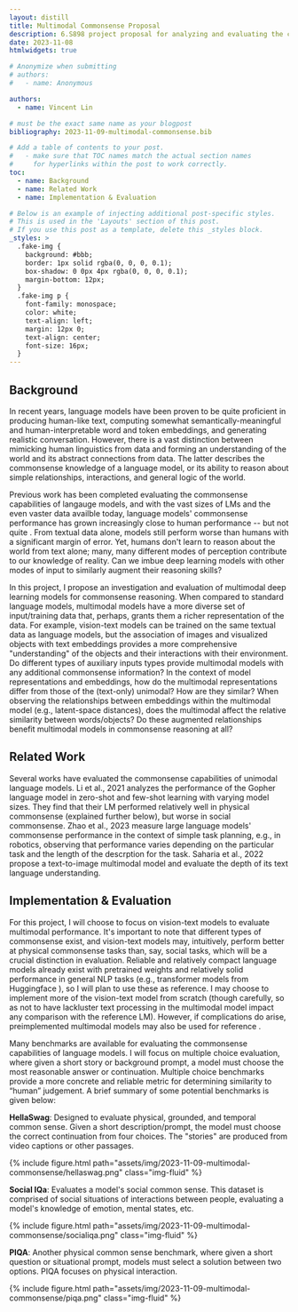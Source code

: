 ```yaml
---
layout: distill
title: Multimodal Commonsense Proposal
description: 6.S898 project proposal for analyzing and evaluating the commonsense reasoning performance of multimodal vs text-only models.
date: 2023-11-08
htmlwidgets: true

# Anonymize when submitting
# authors:
#   - name: Anonymous

authors:
  - name: Vincent Lin

# must be the exact same name as your blogpost
bibliography: 2023-11-09-multimodal-commonsense.bib

# Add a table of contents to your post.
#   - make sure that TOC names match the actual section names
#     for hyperlinks within the post to work correctly.
toc:
  - name: Background
  - name: Related Work
  - name: Implementation & Evaluation

# Below is an example of injecting additional post-specific styles.
# This is used in the 'Layouts' section of this post.
# If you use this post as a template, delete this _styles block.
_styles: >
  .fake-img {
    background: #bbb;
    border: 1px solid rgba(0, 0, 0, 0.1);
    box-shadow: 0 0px 4px rgba(0, 0, 0, 0.1);
    margin-bottom: 12px;
  }
  .fake-img p {
    font-family: monospace;
    color: white;
    text-align: left;
    margin: 12px 0;
    text-align: center;
    font-size: 16px;
  }
---
```


## Background

In recent years, language models have been proven to be quite proficient in producing human-like text, computing somewhat semantically-meaningful and human-interpretable word and token embeddings, and generating realistic conversation. However, there is a vast distinction between mimicking human linguistics from data and forming an understanding of the world and its abstract connections from data. The latter describes the commonsense knowledge of a language model, or its ability to reason about simple relationships, interactions, and general logic of the world.

Previous work has been completed evaluating the commonsense capabilities of langauge models, and with the vast sizes of LMs and the even vaster data availble today, language models' commonsense performance has grown increasingly close to human performance -- but not quite <d-cite key="li2021"></d-cite>. From textual data alone, models still perform worse than humans with a significant margin of error. Yet, humans don't learn to reason about the world from text alone; many, many different modes of perception contribute to our knowledge of reality. Can we imbue deep learning models with other modes of input to similarly augment their reasoning skills?

In this project, I propose an investigation and evaluation of multimodal deep learning models for commonsense reasoning. When compared to standard language models, multimodal models have a more diverse set of input/training data that, perhaps, grants them a richer representation of the data. For example, vision-text models can be trained on the same textual data as language models, but the association of images and visualized objects with text embeddings provides a more comprehensive "understanding" of the objects and their interactions with their environment. Do different types of auxiliary inputs types provide multimodal models with any additional commonsense information? In the context of model representations and embeddings, how do the multimodal representations differ from those of the (text-only) unimodal? How are they similar? When observing the relationships between embeddings within the multimodal model (e.g., latent-space distances), does the multimodal affect the relative similarity between words/objects? Do these augmented relationships benefit multimodal models in commonsense reasoning at all?

## Related Work

Several works have evaluated the commonsense capabilities of unimodal language models. Li et al., 2021 <d-cite key="li2021"></d-cite> analyzes the performance of the Gopher language model in zero-shot and few-shot learning with varying model sizes. They find that their LM performed relatively well in physical commonsense (explained further below), but worse in social commonsense. Zhao et al., 2023 <d-cite key="zhao2023"></d-cite> measure large language models' commonsense performance in the context of simple task planning, e.g., in robotics, observing that performance varies depending on the particular task and the length of the descrption for the task. Saharia et al., 2022 <d-cite key="saharia2022"></d-cite> propose a text-to-image multimodal model and evaluate the depth of its text language understanding.

## Implementation & Evaluation

For this project, I will choose to focus on vision-text models to evaluate multimodal performance. It's important to note that different types of commonsense exist, and vision-text models may, intuitively, perform better at physical commonsense tasks than, say, social tasks, which will be a crucial distinction in evaluation. Reliable and relatively compact language models already exist with pretrained weights and relatively solid performance in general NLP tasks (e.g., transformer models from Huggingface <d-cite key="huggingface"></d-cite>), so I will plan to use these as reference. I may choose to implement more of the vision-text model from scratch (though carefully, so as not to have lackluster text processing in the multimodal model impact any comparison with the reference LM). However, if complications do arise, preimplemented multimodal models may also be used for reference <d-cite key="saharia2022"></d-cite>.

Many benchmarks are available for evaluating the commonsense capabilities of language models. I will focus on multiple choice evaluation, where given a short story or background prompt, a model must choose the most reasonable answer or continuation. Multiple choice benchmarks provide a more concrete and reliable metric for determining similarity to “human” judgement. A brief summary of some potential benchmarks is given below:

__HellaSwag__<d-cite key="zellers2019"></d-cite>: Designed to evaluate physical, grounded, and temporal common sense. Given a short description/prompt, the model must choose the correct continuation from four choices. The "stories" are produced from video captions or other passages.

{% include figure.html path="assets/img/2023-11-09-multimodal-commonsense/hellaswag.png" class="img-fluid" %}

__Social IQa__<d-cite key="sap2019"></d-cite>: Evaluates a model's social common sense. This dataset is comprised of social situations of interactions between people, evaluating a model's knowledge of emotion, mental states, etc.

{% include figure.html path="assets/img/2023-11-09-multimodal-commonsense/socialiqa.png" class="img-fluid" %}

__PIQA__<d-cite key="bisk2019"></d-cite>: Another physical common sense benchmark, where given a short question or situational prompt, models must select a solution between two options. PIQA focuses on physical interaction.

{% include figure.html path="assets/img/2023-11-09-multimodal-commonsense/piqa.png" class="img-fluid" %}